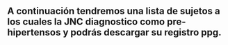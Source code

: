 ## A continuación tendremos una lista de sujetos a los cuales la JNC diagnostico como pre-hipertensos y podrás descargar su registro ppg.
